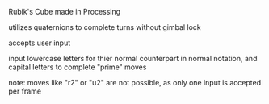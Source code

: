 Rubik's Cube made in Processing

utilizes quaternions to complete turns without gimbal lock

accepts user input

input lowercase letters for thier normal counterpart in normal notation, and capital letters to complete "prime" moves

note: moves like "r2" or "u2" are not possible, as only one input is accepted per frame
